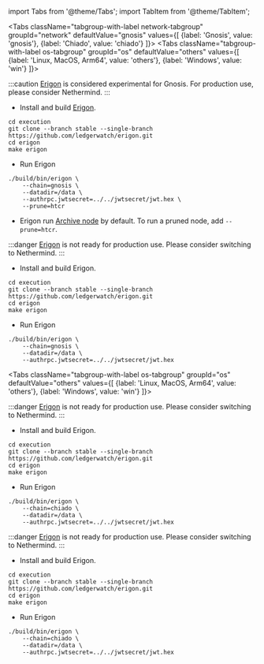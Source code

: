 import Tabs from '@theme/Tabs';
import TabItem from '@theme/TabItem';

<Tabs className="tabgroup-with-label network-tabgroup" groupId="network" defaultValue="gnosis" values={[
{label: 'Gnosis', value: 'gnosis'},
{label: 'Chiado', value: 'chiado'}
]}>
<TabItem value="gnosis">
<Tabs className="tabgroup-with-label os-tabgroup" groupId="os" defaultValue="others" values={[
{label: 'Linux, MacOS, Arm64', value: 'others'},
{label: 'Windows', value: 'win'}
]}>
<TabItem value="others">

:::caution
[Erigon](https://github.com/ledgerwatch/erigon#documentation) is considered experimental for Gnosis. For production use, please consider Nethermind.
:::


* Install and build [Erigon](https://github.com/ledgerwatch/erigon#documentation). 

```shell
cd execution 
git clone --branch stable --single-branch https://github.com/ledgerwatch/erigon.git
cd erigon
make erigon
```

* Run Erigon
```shell
./build/bin/erigon \
    --chain=gnosis \
    --datadir=/data \
    --authrpc.jwtsecret=../../jwtsecret/jwt.hex \
    --prune=htcr
```
* Erigon run [Archive node](https://ethereum.org/en/developers/docs/nodes-and-clients/archive-nodes/#what-is-an-archive-node) by default. To run a pruned node, add `--prune=htcr`. 

</TabItem>
<TabItem value="win">

:::danger
[Erigon](https://github.com/ledgerwatch/erigon#documentation) is not ready for production use. Please consider switching to Nethermind.
:::


* Install and build Erigon. 

```shell
cd execution 
git clone --branch stable --single-branch https://github.com/ledgerwatch/erigon.git
cd erigon
make erigon
```

* Run Erigon
```shell
./build/bin/erigon \
    --chain=gnosis \
    --datadir=/data \
    --authrpc.jwtsecret=../../jwtsecret/jwt.hex
```

</TabItem>
</Tabs>
</TabItem>
<TabItem value="chiado">

<Tabs className="tabgroup-with-label os-tabgroup" groupId="os" defaultValue="others" values={[
{label: 'Linux, MacOS, Arm64', value: 'others'},
{label: 'Windows', value: 'win'}
]}>
<TabItem value="others">

:::danger
[Erigon](https://github.com/ledgerwatch/erigon#documentation) is not ready for production use. Please consider switching to Nethermind.
:::


* Install and build Erigon. 

```shell
cd execution 
git clone --branch stable --single-branch https://github.com/ledgerwatch/erigon.git
cd erigon
make erigon
```

* Run Erigon
```shell
./build/bin/erigon \
    --chain=chiado \
    --datadir=/data \
    --authrpc.jwtsecret=../../jwtsecret/jwt.hex
```
</TabItem>
<TabItem value="win">

:::danger
[Erigon](https://github.com/ledgerwatch/erigon#documentation) is not ready for production use. Please consider switching to Nethermind.
:::


* Install and build Erigon. 

```shell
cd execution 
git clone --branch stable --single-branch https://github.com/ledgerwatch/erigon.git
cd erigon
make erigon
```

* Run Erigon
```shell
./build/bin/erigon \
    --chain=chiado \
    --datadir=/data \
    --authrpc.jwtsecret=../../jwtsecret/jwt.hex
```

</TabItem>
</Tabs>

</TabItem>
</Tabs>

